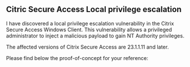 ## **Citric Secure Access Local privilege escalation**

I have discovered a local privilege escalation vulnerability in the Citrix Secure Access Windows Client. This vulnerability allows a privileged administrator to inject a malicious payload to gain NT Authority privileges.

The affected versions of Citrix Secure Access are 23.1.1.11 and later.

Please find below the proof-of-concept for your reference:

